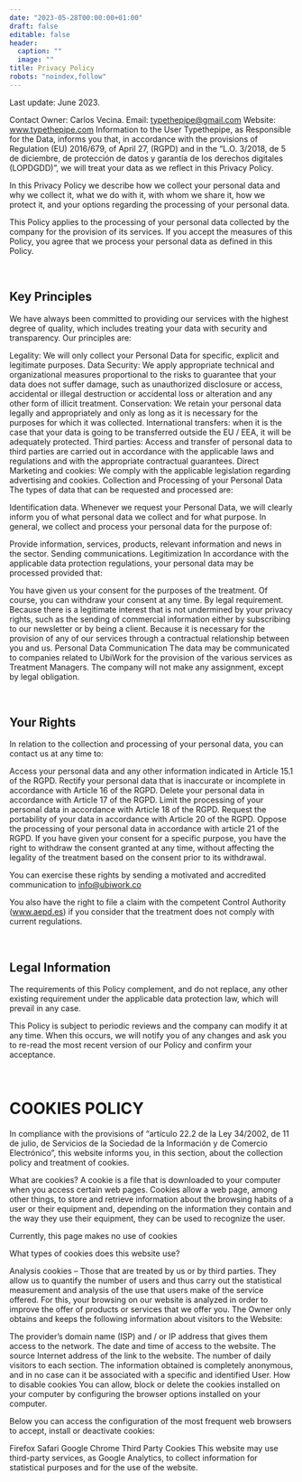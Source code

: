 ```yaml
---
date: "2023-05-28T00:00:00+01:00"
draft: false
editable: false
header:
  caption: ""
  image: ""
title: Privacy Policy
robots: "noindex,follow"
---
```


Last update: June 2023.

Contact
Owner: Carlos Vecina.
Email: typethepipe@gmail.com
Website: www.typethepipe.com
Information to the User
Typethepipe, as Responsible for the Data, informs you that, in accordance with the provisions of Regulation (EU) 2016/679, of April 27, (RGPD) and in the “L.O. 3/2018, de 5 de diciembre, de protección de datos y garantía de los derechos digitales (LOPDGDD)”, we will treat your data as we reflect in this Privacy Policy.

In this Privacy Policy we describe how we collect your personal data and why we collect it, what we do with it, with whom we share it, how we protect it, and your options regarding the processing of your personal data.

This Policy applies to the processing of your personal data collected by the company for the provision of its services. If you accept the measures of this Policy, you agree that we process your personal data as defined in this Policy.

<br>

## Key Principles
We have always been committed to providing our services with the highest degree of quality, which includes treating your data with security and transparency. Our principles are:

Legality: We will only collect your Personal Data for specific, explicit and legitimate purposes.
Data Security: We apply appropriate technical and organizational measures proportional to the risks to guarantee that your data does not suffer damage, such as unauthorized disclosure or access, accidental or illegal destruction or accidental loss or alteration and any other form of illicit treatment.
Conservation: We retain your personal data legally and appropriately and only as long as it is necessary for the purposes for which it was collected.
International transfers: when it is the case that your data is going to be transferred outside the EU / EEA, it will be adequately protected.
Third parties: Access and transfer of personal data to third parties are carried out in accordance with the applicable laws and regulations and with the appropriate contractual guarantees.
Direct Marketing and cookies: We comply with the applicable legislation regarding advertising and cookies.
Collection and Processing of your Personal Data
The types of data that can be requested and processed are:

Identification data.
Whenever we request your Personal Data, we will clearly inform you of what personal data we collect and for what purpose. In general, we collect and process your personal data for the purpose of:

Provide information, services, products, relevant information and news in the sector.
Sending communications.
Legitimization
In accordance with the applicable data protection regulations, your personal data may be processed provided that:

You have given us your consent for the purposes of the treatment. Of course, you can withdraw your consent at any time.
By legal requirement.
Because there is a legitimate interest that is not undermined by your privacy rights, such as the sending of commercial information either by subscribing to our newsletter or by being a client.
Because it is necessary for the provision of any of our services through a contractual relationship between you and us.
Personal Data Communication
The data may be communicated to companies related to UbiWork for the provision of the various services as Treatment Managers. The company will not make any assignment, except by legal obligation.

<br>

## Your Rights
In relation to the collection and processing of your personal data, you can contact us at any time to:

Access your personal data and any other information indicated in Article 15.1 of the RGPD.
Rectify your personal data that is inaccurate or incomplete in accordance with Article 16 of the RGPD.
Delete your personal data in accordance with Article 17 of the RGPD.
Limit the processing of your personal data in accordance with Article 18 of the RGPD.
Request the portability of your data in accordance with Article 20 of the RGPD.
Oppose the processing of your personal data in accordance with article 21 of the RGPD.
If you have given your consent for a specific purpose, you have the right to withdraw the consent granted at any time, without affecting the legality of the treatment based on the consent prior to its withdrawal.

You can exercise these rights by sending a motivated and accredited communication to info@ubiwork.co

You also have the right to file a claim with the competent Control Authority (www.aepd.es) if you consider that the treatment does not comply with current regulations.

<br>

## Legal Information
The requirements of this Policy complement, and do not replace, any other existing requirement under the applicable data protection law, which will prevail in any case.

This Policy is subject to periodic reviews and the company can modify it at any time. When this occurs, we will notify you of any changes and ask you to re-read the most recent version of our Policy and confirm your acceptance.

<br>

# COOKIES POLICY
In compliance with the provisions of “artículo 22.2 de la Ley 34/2002, de 11 de julio, de Servicios de la Sociedad de la Información y de Comercio Electrónico”, this website informs you, in this section, about the collection policy and treatment of cookies.

What are cookies?
A cookie is a file that is downloaded to your computer when you access certain web pages. Cookies allow a web page, among other things, to store and retrieve information about the browsing habits of a user or their equipment and, depending on the information they contain and the way they use their equipment, they can be used to recognize the user.

Currently, this page makes no use of cookies

What types of cookies does this website use?

Analysis cookies – Those that are treated by us or by third parties. They allow us to quantify the number of users and thus carry out the statistical measurement and analysis of the use that users make of the service offered. For this, your browsing on our website is analyzed in order to improve the offer of products or services that we offer you.
The Owner only obtains and keeps the following information about visitors to the Website:

The provider’s domain name (ISP) and / or IP address that gives them access to the network.
The date and time of access to the website.
The source Internet address of the link to the website.
The number of daily visitors to each section.
The information obtained is completely anonymous, and in no case can it be associated with a specific and identified User.
How to disable cookies
You can allow, block or delete the cookies installed on your computer by configuring the browser options installed on your computer.

Below you can access the configuration of the most frequent web browsers to accept, install or deactivate cookies:

Firefox
Safari
Google Chrome
Third Party Cookies
This website may use third-party services, as Google Analytics, to collect information for statistical purposes and for the use of the website.